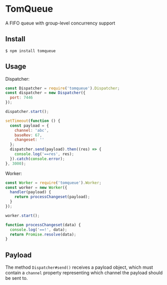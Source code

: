 # TomQueue
A FIFO queue with group-level concurrency support

## Install

```shell
$ npm install tomqueue
```

## Usage

Dispatcher:

```javascript
const Dispatcher = require('tomqueue').Dispatcher;
const dispatcher = new Dispatcher({
  port: 7446
});

dispatcher.start();

setTimeout(function () {
  const payload = {
    channel: 'abc',
    baseRev: 67,
    changeset: ''
  };
  dispatcher.send(payload).then((res) => {
    console.log('==res', res);
  }).catch(console.error);
}, 3000);
```

Worker:

```javascript
const Worker = require('tomqueue').Worker;
const worker = new Worker({
  handler(payload) {
    return processChangeset(payload);
  }
});

worker.start();

function processChangeset(data) {
  console.log('==!', data);
  return Promise.resolve(data);
}
```

## Payload

The method `Dispatcher#send()` receives a payload object, which must contain a `channel` property representing which channel the payload should be sent to.
